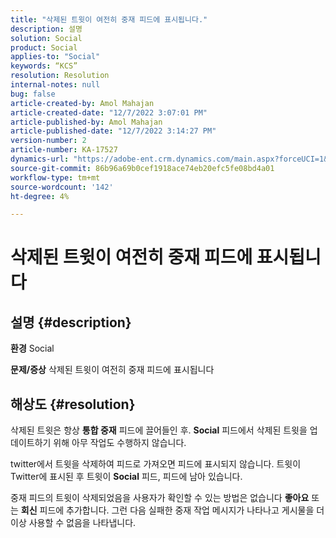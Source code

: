 ```yaml
---
title: "삭제된 트윗이 여전히 중재 피드에 표시됩니다."
description: 설명
solution: Social
product: Social
applies-to: "Social"
keywords: “KCS”
resolution: Resolution
internal-notes: null
bug: false
article-created-by: Amol Mahajan
article-created-date: "12/7/2022 3:07:01 PM"
article-published-by: Amol Mahajan
article-published-date: "12/7/2022 3:14:27 PM"
version-number: 2
article-number: KA-17527
dynamics-url: "https://adobe-ent.crm.dynamics.com/main.aspx?forceUCI=1&pagetype=entityrecord&etn=knowledgearticle&id=414e15c8-4076-ed11-81aa-6045bd006a22"
source-git-commit: 86b96a69b0cef1918ace74eb20efc5fe08bd4a01
workflow-type: tm+mt
source-wordcount: '142'
ht-degree: 4%

---
```


# 삭제된 트윗이 여전히 중재 피드에 표시됩니다

## 설명 {#description}

<b>환경</b>
Social


<b>문제/증상</b>
삭제된 트윗이 여전히 중재 피드에 표시됩니다


## 해상도 {#resolution}


삭제된 트윗은 항상 <b>통합 중재</b> 피드에 끌어들인 후. <b>Social</b> 피드에서 삭제된 트윗을 업데이트하기 위해 아무 작업도 수행하지 않습니다.

twitter에서 트윗을 삭제하여 피드로 가져오면 피드에 표시되지 않습니다. 트윗이 Twitter에 표시된 후 트윗이 <b>Social</b> 피드, 피드에 남아 있습니다.

중재 피드의 트윗이 삭제되었음을 사용자가 확인할 수 있는 방법은 없습니다 <b>좋아요</b> 또는 <b>회신</b> 피드에 추가합니다. 그런 다음 실패한 중재 작업 메시지가 나타나고 게시물을 더 이상 사용할 수 없음을 나타냅니다.

